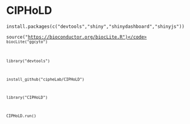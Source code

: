 # CIPHoLD
<code>install.packages(c("devtools","shiny","shinydashboard","shinyjs"))</code>

<code>source("https://bioconductor.org/biocLite.R")</code>
<code>biocLite("ggcyto")</code>

<code>library("devtools") </code>

<code>install_github("cipheLab/CIPHoLD")</code>

<code>library("CIPHoLD")</code>

<code>CIPHoLD.run()</code>
